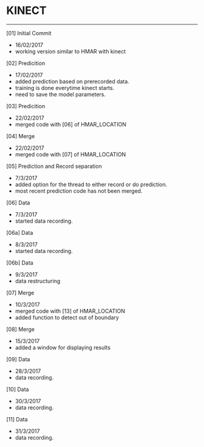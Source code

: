 # KINECT
---

[01] Initial Commit
- 16/02/2017
- working version similar to HMAR with kinect

[02] Predicition
- 17/02/2017
- added prediction based on prerecorded data.
- training is done everytime kinect starts.
- need to save the model parameters.

[03] Predicition
- 22/02/2017
- merged code with [06] of HMAR_LOCATION

[04] Merge
- 22/02/2017
- merged code with [07] of HMAR_LOCATION

[05] Prediction and Record separation
- 7/3/2017
- added option for the thread to either record or do prediction.
- most recent prediction code has not been merged.

[06] Data
- 7/3/2017
- started data recording.

[06a] Data
- 8/3/2017
- started data recording.

[06b] Data
- 9/3/2017
- data restructuring

[07] Merge
- 10/3/2017
- merged code with [13] of HMAR_LOCATION
- added function to detect out of boundary

[08] Merge
- 15/3/2017
- added a window for displaying results

[09] Data
- 28/3/2017
- data recording.

[10] Data
- 30/3/2017
- data recording.

[11] Data
- 31/3/2017
- data recording.
